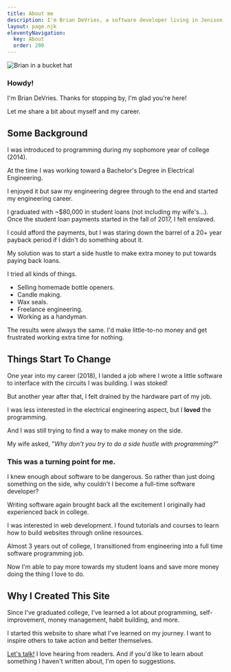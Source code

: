 ```yaml
---
title: About me
description: I'm Brian DeVries, a software developer living in Jenison, Michigan. I'm originally from Loveland, Colorado.
layout: page.njk
eleventyNavigation:
  key: About
  order: 200
---
```


![Brian in a bucket hat](/images/brian-bucket-hat1.jpg)

### Howdy!

I'm Brian DeVries. Thanks for stopping by, I'm glad you're here!

Let me share a bit about myself and my career.

## Some Background

I was introduced to programming during my sophomore year of college (2014).

At the time I was working toward a Bachelor's Degree in Electrical Engineering.

I enjoyed it but saw my engineering degree through to the end and started my engineering career.

I graduated with ~$80,000 in student loans (not including my wife's...). Once the student loan payments started in the fall of 2017, I felt enslaved.

I could afford the payments, but I was staring down the barrel of a 20+ year payback period if I didn't do something about it.

My solution was to start a side hustle to make extra money to put towards paying back loans.

I tried all kinds of things.

- Selling homemade bottle openers.
- Candle making.
- Wax seals.
- Freelance engineering.
- Working as a handyman.

The results were always the same. I'd make little-to-no money and get frustrated working extra time for nothing.

## Things Start To Change

One year into my career (2018), I landed a job where I wrote a little software to interface with the circuits I was building. I was stoked!

But another year after that, I felt drained by the hardware part of my job.

I was less interested in the electrical engineering aspect, but I **loved** the programming.

And I was still trying to find a way to make money on the side.

My wife asked, "_Why don't you try to do a side hustle with programming?_"

### This was a turning point for me.

I knew enough about software to be dangerous. So rather than just doing something on the side, why couldn't I become a full-time software developer?

Writing software again brought back all the excitement I originally had experienced back in college.

I was interested in web development. I found tutorials and courses to learn how to build websites through online resources.

Almost 3 years out of college, I transitioned from engineering into a full time software programming job.

Now I'm able to pay more towards my student loans and save more money doing the thing I love to do.

## Why I Created This Site

Since I've graduated college, I've learned a lot about programming, self-improvement, money management, habit building, and more.

I started this website to share what I've learned on my journey. I want to inspire others to take action and better themselves.

[Let's talk!](/contact) I love hearing from readers. And if you'd like to learn about something I haven't written about, I'm open to suggestions.
